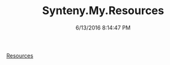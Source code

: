 ﻿---
title: Synteny.My.Resources
date: 6/13/2016 8:14:47 PM
---

[Resources](T-Synteny.My.Resources.Resources.html)
